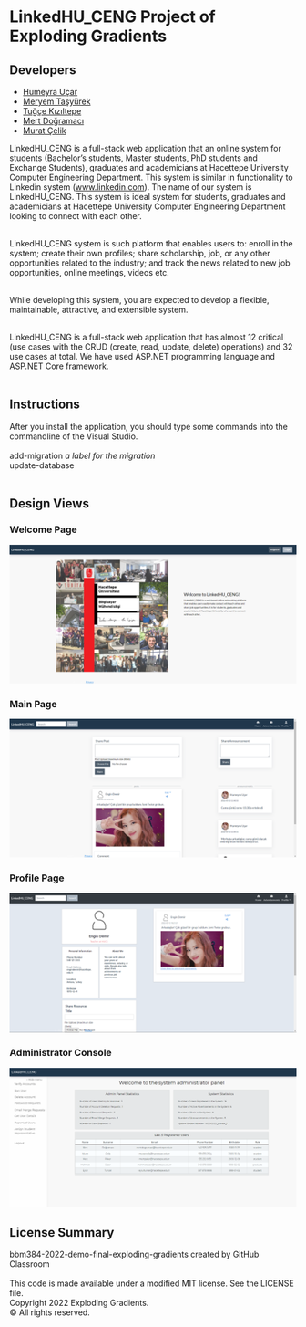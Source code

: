 # LinkedHU_CENG Project of Exploding Gradients

## Developers

  * [Humeyra Uçar](https://github.com/humeyraucar)
  * [Meryem Taşyürek](https://github.com/sumeyyemeryem)
  * [Tuğçe Kızıltepe](https://github.com/tugcekiziltepe?tab=following)
  * [Mert Doğramacı](https://github.com/mertdogramaci)
  * [Murat Çelik](https://muratcelik3506.github.io/)
  
LinkedHU_CENG is a full-stack web application that an online system for students (Bachelor’s students, Master students, PhD students and Exchange Students), graduates and academicians at Hacettepe University Computer Engineering Department. This system is similar in functionality to Linkedin system (www.linkedin.com). The name of our system is LinkedHU_CENG. This system is ideal system for students, graduates and academicians at Hacettepe University Computer Engineering Department looking to connect with each other.<br><br>

LinkedHU_CENG system is such platform that enables users to: enroll in the system; create their own profiles; share scholarship, job, or any other opportunities related to the industry; and track the news related to new job opportunities, online meetings, videos etc.<br><br>

While developing this system, you are expected to develop a flexible, maintainable, attractive, and extensible system.<br><br>

LinkedHU_CENG is a full-stack web application that has almost 12 critical (use cases with the CRUD (create, read, update, delete) operations) and 32 use cases at total. We have used ASP.NET programming language and ASP.NET Core framework.<br><br>


## Instructions

After you install the application, you should type some commands into the commandline of the Visual Studio.<br><br>
add-migration *a label for the migration*<br>
update-database<br><br>

## Design Views 

### Welcome Page

![welcome page](readmeImages/welcome%20page.png)

### Main Page

![main page](readmeImages/main%20page.png)

### Profile Page

![profile](readmeImages/profile.png)

### Administrator Console

![admin](readmeImages/admin.png)

## License Summary

bbm384-2022-demo-final-exploding-gradients created by GitHub Classroom<br><br>
This code is made available under a modified MIT license. See the LICENSE file.<br>
Copyright 2022 Exploding Gradients. <br>
© All rights reserved.
